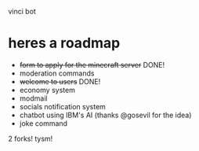 vinci bot
# heres a roadmap

- ~~form to apply for the minecraft server~~ DONE!
- moderation commands
- ~~welcome to users~~ DONE!
- economy system
- modmail
- socials notification system
- chatbot using IBM's AI (thanks @gosevil for the idea)
- joke command

2 forks! tysm!